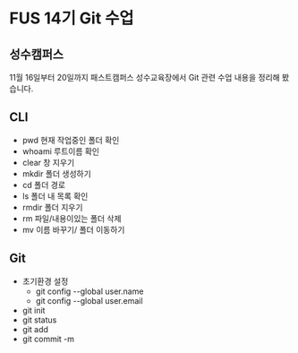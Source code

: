 # FUS 14기 Git 수업
## 성수캠퍼스
11월 16일부터 20일까지 패스트캠퍼스 성수교육장에서 Git 관련 수업 내용을 정리해 봤습니다.

## CLI
- pwd 현재 작업중인 폴더 확인
- whoami 루트이름 확인
- clear 창 지우기
- mkdir 폴더 생성하기
- cd 폴더 경로
- ls 폴더 내 목록 확인
- rmdir 폴더 지우기
- rm 파일/내용이있는 폴더 삭제
- mv 이름 바꾸기/ 폴더 이동하기

## Git
- 초기환경 설정
   - git config --global user.name
   - git config --global user.email
 - git init
 - git status
 - git add
 - git commit -m